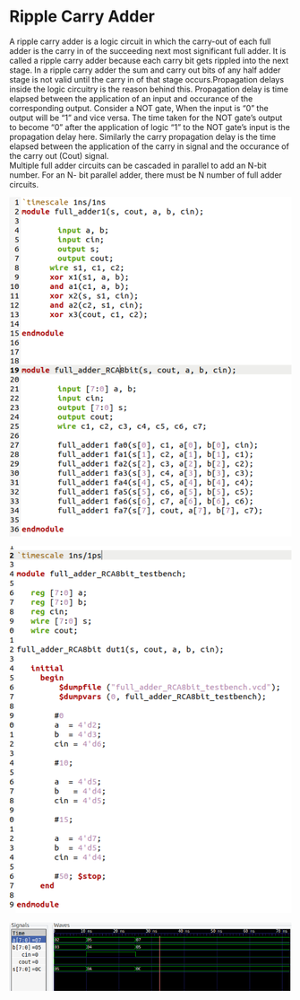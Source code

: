 # Ripple Carry Adder

A ripple carry adder is a logic circuit in which the carry-out of each full adder is the carry in of the succeeding next most significant full adder. It is called a ripple carry adder because each carry bit gets rippled into the next  stage. In a ripple carry adder the sum and carry out bits of any half adder stage is not valid until the carry in of that stage occurs.Propagation delays inside the logic circuitry is the reason behind this. Propagation delay is time elapsed between the application of an input and occurance of the corresponding output. Consider a NOT gate, When the input is “0” the output will be “1” and vice versa. The time taken for the NOT gate’s output to become “0” after the application of logic “1” to the NOT gate’s input is the propagation delay here. Similarly the carry propagation delay is the time elapsed between the application of the carry in signal and the occurance of the carry out (Cout) signal.  
Multiple full adder circuits can be cascaded in parallel to add an N-bit number. For an N- bit parallel adder, there must be N number of full adder circuits.

![img](/HW4/Pix/R1.png)

![img](/HW4/Pix/R2.png)

![img](/HW4/Pix/R3.png)

